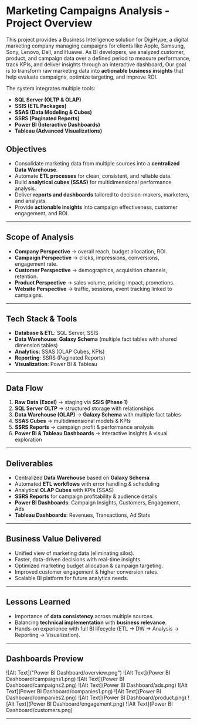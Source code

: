 # Marketing Campaigns Analysis - Project Overview
This project provides a Business Intelligence solution for DigiHype, a digital marketing company managing campaigns for clients like Apple, Samsung, Sony, Lenovo, Dell, and Huawei.
 As BI developers, we analyzed customer, product, and campaign data  over a defined period to measure performance, track KPIs, and deliver insights through an interactive dashboard, Our goal is to transform raw marketing data into **actionable business insights** that help evaluate campaigns, optimize targeting, and improve ROI.  

The system integrates multiple tools:
- **SQL Server (OLTP & OLAP)**
- **SSIS (ETL Packages)**
- **SSAS (Data Modeling & Cubes)**
- **SSRS (Paginated Reports)**
- **Power BI (Interactive Dashboards)**
- **Tableau (Advanced Visualizations)**


##  Objectives
- Consolidate marketing data from multiple sources into a **centralized Data Warehouse**.  
- Automate **ETL processes** for clean, consistent, and reliable data.  
- Build **analytical cubes (SSAS)** for multidimensional performance analysis.  
- Deliver **reports and dashboards** tailored to decision-makers, marketers, and analysts.  
- Provide **actionable insights** into campaign effectiveness, customer engagement, and ROI.  

---

##  Scope of Analysis
- **Company Perspective** → overall reach, budget allocation, ROI.  
- **Campaign Perspective** → clicks, impressions, conversions, engagement rate.  
- **Customer Perspective** → demographics, acquisition channels, retention.  
- **Product Perspective** → sales volume, pricing impact, promotions.  
- **Website Perspective** → traffic, sessions, event tracking linked to campaigns.  

---

##  Tech Stack & Tools
- **Database & ETL**: SQL Server, SSIS  
- **Data Warehouse**: **Galaxy Schema** (multiple fact tables with shared dimension tables)  
- **Analytics**: SSAS (OLAP Cubes, KPIs)  
- **Reporting**: SSRS (Paginated Reports)  
- **Visualization**: Power BI & Tableau 

---

##  Data Flow
1. **Raw Data (Excel)** → staging via **SSIS (Phase 1)**  
2. **SQL Server OLTP** → structured storage with relationships  
3. **Data Warehouse (OLAP)** → **Galaxy Schema** with multiple fact tables
4. **SSAS Cubes** → multidimensional models & KPIs  
5. **SSRS Reports** → campaign profit & performance analysis  
6. **Power BI & Tableau Dashboards** → interactive insights & visual exploration 

---

##  Deliverables
-  Centralized **Data Warehouse** based on **Galaxy Schema**  
-  Automated **ETL workflows** with error handling & scheduling  
-  Analytical **OLAP Cubes** with KPIs (SSAS)  
-  **SSRS Reports** for campaign profitability & audience details  
-  **Power BI Dashboards**: Campaign Insights, Customers, Engagement, Ads  
-  **Tableau Dashboards**: Revenues, Transactions, Ad Stats  

---

##  Business Value Delivered
- Unified view of marketing data (eliminating silos).  
- Faster, data-driven decisions with real-time insights.  
- Optimized marketing budget allocation & campaign targeting.  
- Improved customer engagement & higher conversion rates.  
- Scalable BI platform for future analytics needs.  

---

##  Lessons Learned
- Importance of **data consistency** across multiple sources.  
- Balancing **technical implementation** with **business relevance**.  
- Hands-on experience with full BI lifecycle (ETL → DW → Analysis → Reporting → Visualization).  

---

##  Dashboards Preview
![Alt Text]("Power BI Dashboard/overview.png")
![Alt Text](Power BI Dashboard/campaigns1.png)
![Alt Text](Power BI Dashboard/campaigns2.png)
![Alt Text](Power BI Dashboard/ads.png)
![Alt Text](Power BI Dashboard/companies1.png)
![Alt Text](Power BI Dashboard/companies2.png)
![Alt Text](Power BI Dashboard/product.png)
![Alt Text](Power BI Dashboard/engagement.png)
![Alt Text](Power BI Dashboard/customers.png)


---
